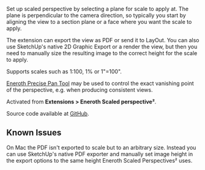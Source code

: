 Set up scaled perspective by selecting a plane for scale to apply at.
The plane is perpendicular to the camera direction,
so typically you start by aligning the view to a section plane or a face
where you want the scale to apply.

The extension can export the view as PDF or send it to LayOut.
You can also use SketchUp's native 2D Graphic Export or a render the view,
but then you need to manually size the resulting image to the correct height
for the scale to apply.

Supports scales such as 1:100, 1% or 1"=100".

[Eneroth Precise Pan Tool](https://extensions.sketchup.com/pl/content/eneroth-precise-pan-tool)
may be used to control the exact vanishing point of the perspective,
e.g. when producing consistent views.

Activated from **Extensions > Eneroth Scaled perspective²**.

Source code available at [GitHub](https://github.com/Eneroth3/scaled-perspective2).

## Known Issues

On Mac the PDF isn't exported to scale but to an arbitrary size.
Instead you can use SketchUp's native PDF exporter and manually set image height
in the export options to the same height Eneroth Scaled Perspectives² uses.
